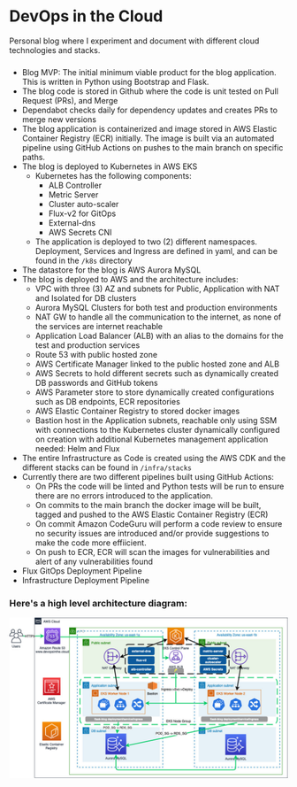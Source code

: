 # DevOps in the Cloud


Personal blog where I experiment and document with different cloud technologies and stacks.

###


* Blog MVP: The initial minimum viable product for the blog application. This is written in Python using Bootstrap and Flask.
* The blog code is stored in Github where the code is unit tested on Pull Request (PRs), and Merge
* Dependabot checks daily for dependency updates and creates PRs to merge new versions
* The blog application is containerized and image stored in AWS Elastic Container Registry (ECR) initially. The image is built via an automated pipeline using GitHub Actions on pushes to the main branch on specific paths.
* The blog is deployed to Kubernetes in AWS EKS
    * Kubernetes has the following components:
        * ALB Controller
        * Metric Server
        * Cluster auto-scaler
        * Flux-v2 for GitOps
        * External-dns
        * AWS Secrets CNI
    * The application is deployed to two (2) different namespaces. Deployment, Services and Ingress are defined in yaml, and can be found in the `/k8s` directory
* The datastore for the blog is AWS Aurora MySQL
* The blog is deployed to AWS and the architecture includes:
    * VPC with three (3) AZ and subnets for Public, Application with NAT and Isolated for DB clusters
    * Aurora MySQL Clusters for both test and production environments
    * NAT GW to handle all the communication to the internet, as none of the services are internet reachable
    * Application Load Balancer (ALB) with an alias to the domains for the test and production services
    * Route 53 with public hosted zone
    * AWS Certificate Manager linked to the public hosted zone and ALB
    * AWS Secrets to hold different secrets such as dynamically created DB passwords and GitHub tokens
    * AWS Parameter store to store dynamically created configurations such as DB endpoints, ECR repositories
    * AWS Elastic Container Registry to stored docker images
    * Bastion host in the Application subnets, reachable only using SSM with connections to the Kubernetes cluster dynamically configured on creation with additional Kubernetes management application needed: Helm and Flux
* The entire Infrastructure as Code is created using the AWS CDK and the different stacks can be found in `/infra/stacks`
* Currently there are two different pipelines built using GitHub Actions:
    * On PRs the code will be linted and Python tests will be run to ensure there are no errors introduced to the application.
    * On commits to the main branch the docker image will be built, tagged and pushed to the AWS Elastic Container Registry (ECR)
    * On commit Amazon CodeGuru will perform a code review to ensure no security issues are introduced and/or provide suggestions to make the code more effiicient.
    * On push to ECR, ECR will scan the images for vulnerabilities and alert of any vulnerabilities found
* Flux GitOps Deployment Pipeline
* Infrastructure Deployment Pipeline

### Here's a high level architecture diagram:

![image](images/Blog-EKS.jpg)
